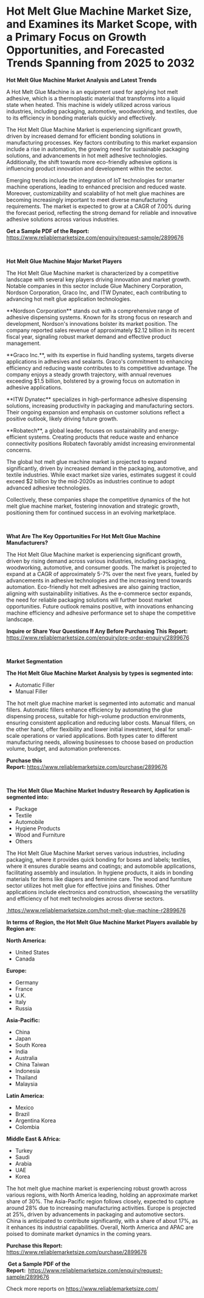 <p><h1>Hot Melt Glue Machine Market Size, and Examines its Market Scope, with a Primary Focus on Growth Opportunities, and Forecasted Trends Spanning from 2025 to 2032</h1></p><p><strong>Hot Melt Glue Machine Market Analysis and Latest Trends</strong></p>
<p><p>A Hot Melt Glue Machine is an equipment used for applying hot melt adhesive, which is a thermoplastic material that transforms into a liquid state when heated. This machine is widely utilized across various industries, including packaging, automotive, woodworking, and textiles, due to its efficiency in bonding materials quickly and effectively.</p><p>The Hot Melt Glue Machine Market is experiencing significant growth, driven by increased demand for efficient bonding solutions in manufacturing processes. Key factors contributing to this market expansion include a rise in automation, the growing need for sustainable packaging solutions, and advancements in hot melt adhesive technologies. Additionally, the shift towards more eco-friendly adhesive options is influencing product innovation and development within the sector.</p><p>Emerging trends include the integration of IoT technologies for smarter machine operations, leading to enhanced precision and reduced waste. Moreover, customizability and scalability of hot melt glue machines are becoming increasingly important to meet diverse manufacturing requirements. The market is expected to grow at a CAGR of 7.00% during the forecast period, reflecting the strong demand for reliable and innovative adhesive solutions across various industries.</p></p>
<p><strong>Get a Sample PDF of the Report:&nbsp;</strong> <a href="https://www.reliablemarketsize.com/enquiry/request-sample/2899676?utm_campaign=2459&utm_medium=2&utm_source=Github&utm_content=ia&utm_term=16032025&utm_id=hot-melt-glue-machine">https://www.reliablemarketsize.com/enquiry/request-sample/2899676</a></p>
<p>&nbsp;</p>
<p><strong>Hot Melt Glue Machine Major Market Players</strong></p>
<p><p>The Hot Melt Glue Machine market is characterized by a competitive landscape with several key players driving innovation and market growth. Notable companies in this sector include Glue Machinery Corporation, Nordson Corporation, Graco Inc, and ITW Dynatec, each contributing to advancing hot melt glue application technologies.</p><p>**Nordson Corporation** stands out with a comprehensive range of adhesive dispensing systems. Known for its strong focus on research and development, Nordson's innovations bolster its market position. The company reported sales revenue of approximately $2.12 billion in its recent fiscal year, signaling robust market demand and effective product management.</p><p>**Graco Inc.**, with its expertise in fluid handling systems, targets diverse applications in adhesives and sealants. Graco's commitment to enhancing efficiency and reducing waste contributes to its competitive advantage. The company enjoys a steady growth trajectory, with annual revenues exceeding $1.5 billion, bolstered by a growing focus on automation in adhesive applications.</p><p>**ITW Dynatec** specializes in high-performance adhesive dispensing solutions, increasing productivity in packaging and manufacturing sectors. Their ongoing expansion and emphasis on customer solutions reflect a positive outlook, likely driving future growth.</p><p>**Robatech**, a global leader, focuses on sustainability and energy-efficient systems. Creating products that reduce waste and enhance connectivity positions Robatech favorably amidst increasing environmental concerns.</p><p>The global hot melt glue machine market is projected to expand significantly, driven by increased demand in the packaging, automotive, and textile industries. While exact market size varies, estimates suggest it could exceed $2 billion by the mid-2020s as industries continue to adopt advanced adhesive technologies.</p><p>Collectively, these companies shape the competitive dynamics of the hot melt glue machine market, fostering innovation and strategic growth, positioning them for continued success in an evolving marketplace.</p></p>
<p>&nbsp;</p>
<p><strong>What Are The Key Opportunities For Hot Melt Glue Machine Manufacturers?</strong></p>
<p><p>The Hot Melt Glue Machine market is experiencing significant growth, driven by rising demand across various industries, including packaging, woodworking, automotive, and consumer goods. The market is projected to expand at a CAGR of approximately 5-7% over the next five years, fueled by advancements in adhesive technologies and the increasing trend towards automation. Eco-friendly hot melt adhesives are also gaining traction, aligning with sustainability initiatives. As the e-commerce sector expands, the need for reliable packaging solutions will further boost market opportunities. Future outlook remains positive, with innovations enhancing machine efficiency and adhesive performance set to shape the competitive landscape.</p></p>
<p><strong>Inquire or Share Your Questions If Any Before Purchasing This Report:</strong> <a href="https://www.reliablemarketsize.com/enquiry/pre-order-enquiry/2899676?utm_campaign=2459&utm_medium=2&utm_source=Github&utm_content=ia&utm_term=16032025&utm_id=hot-melt-glue-machine">https://www.reliablemarketsize.com/enquiry/pre-order-enquiry/2899676</a></p>
<p>&nbsp;</p>
<p><strong>Market Segmentation</strong></p>
<p><strong>The Hot Melt Glue Machine Market Analysis by types is segmented into:</strong></p>
<p><ul><li>Automatic Filler</li><li>Manual Filler</li></ul></p>
<p><p>The hot melt glue machine market is segmented into automatic and manual fillers. Automatic fillers enhance efficiency by automating the glue dispensing process, suitable for high-volume production environments, ensuring consistent application and reducing labor costs. Manual fillers, on the other hand, offer flexibility and lower initial investment, ideal for small-scale operations or varied applications. Both types cater to different manufacturing needs, allowing businesses to choose based on production volume, budget, and automation preferences.</p></p>
<p><strong>Purchase this Report:&nbsp;</strong><a href="https://www.reliablemarketsize.com/purchase/2899676?utm_campaign=2459&utm_medium=2&utm_source=Github&utm_content=ia&utm_term=16032025&utm_id=hot-melt-glue-machine">https://www.reliablemarketsize.com/purchase/2899676</a></p>
<p>&nbsp;</p>
<p><strong>The Hot Melt Glue Machine Market Industry Research by Application is segmented into:</strong></p>
<p><ul><li>Package</li><li>Textile</li><li>Automobile</li><li>Hygiene Products</li><li>Wood and Furniture</li><li>Others</li></ul></p>
<p><p>The Hot Melt Glue Machine Market serves various industries, including packaging, where it provides quick bonding for boxes and labels; textiles, where it ensures durable seams and coatings; and automobile applications, facilitating assembly and insulation. In hygiene products, it aids in bonding materials for items like diapers and feminine care. The wood and furniture sector utilizes hot melt glue for effective joins and finishes. Other applications include electronics and construction, showcasing the versatility and efficiency of hot melt technologies across diverse sectors.</p></p>
<p><a href="https://www.reliablemarketsize.com/hot-melt-glue-machine-r2899676?utm_campaign=2459&utm_medium=2&utm_source=Github&utm_content=ia&utm_term=16032025&utm_id=hot-melt-glue-machine">&nbsp;https://www.reliablemarketsize.com/hot-melt-glue-machine-r2899676</a></p>
<p><strong>In terms of Region, the Hot Melt Glue Machine Market Players available by Region are:</strong></p>
<p>
    <p> <strong> North America: </strong>
        <ul>
            <li>United States</li>
            <li>Canada</li>
        </ul>
        </p> 
    <p> <strong> Europe: </strong>
        <ul>
            <li>Germany</li>
            <li>France</li>
            <li>U.K.</li>
            <li>Italy</li>
            <li>Russia</li>
        </ul>
        </p> 
    <p> <strong> Asia-Pacific: </strong>
        <ul>
            <li>China</li>
            <li>Japan</li>
            <li>South Korea</li>
            <li>India</li>
            <li>Australia</li>
            <li>China Taiwan</li>
            <li>Indonesia</li>
            <li>Thailand</li>
            <li>Malaysia</li>
        </ul>
        </p> 
    <p> <strong> Latin America: </strong>
        <ul>
            <li>Mexico</li>
            <li>Brazil</li>
            <li>Argentina Korea</li>
            <li>Colombia</li>
        </ul>
        </p> 
    <p> <strong> Middle East & Africa: </strong>
        <ul>
            <li>Turkey</li>
            <li>Saudi</li>
            <li>Arabia</li>
            <li>UAE</li>
            <li>Korea</li>
        </ul>
    </p>
    </p>
<p><p>The hot melt glue machine market is experiencing robust growth across various regions, with North America leading, holding an approximate market share of 30%. The Asia-Pacific region follows closely, expected to capture around 28% due to increasing manufacturing activities. Europe is projected at 25%, driven by advancements in packaging and automotive sectors. China is anticipated to contribute significantly, with a share of about 17%, as it enhances its industrial capabilities. Overall, North America and APAC are poised to dominate market dynamics in the coming years.</p></p>
<p><strong>Purchase this Report: </strong><a href="https://www.reliablemarketsize.com/purchase/2899676?utm_campaign=2459&utm_medium=2&utm_source=Github&utm_content=ia&utm_term=16032025&utm_id=hot-melt-glue-machine">https://www.reliablemarketsize.com/purchase/2899676</a></p>
<p>&nbsp;<strong>Get a Sample PDF of the Report:&nbsp;&nbsp;</strong><a href="https://www.reliablemarketsize.com/enquiry/request-sample/2899676?utm_campaign=2459&utm_medium=2&utm_source=Github&utm_content=ia&utm_term=16032025&utm_id=hot-melt-glue-machine">https://www.reliablemarketsize.com/enquiry/request-sample/2899676</a></p>
<p><strong></strong></p>
<p>Check more reports on <a href="https://www.reliablemarketsize.com/?utm_campaign=2459&utm_medium=2&utm_source=Github&utm_content=ia&utm_term=16032025&utm_id=hot-melt-glue-machine">https://www.reliablemarketsize.com/</a></p>